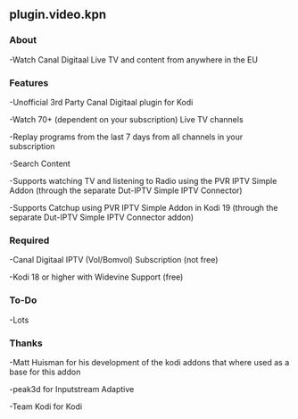## plugin.video.kpn

### About

-Watch Canal Digitaal Live TV and content from anywhere in the EU

### Features

-Unofficial 3rd Party Canal Digitaal plugin for Kodi

-Watch 70+ (dependent on your subscription) Live TV channels

-Replay programs from the last 7 days from all channels in your subscription

-Search Content

-Supports watching TV and listening to Radio using the PVR IPTV Simple Addon (through the separate Dut-IPTV Simple IPTV Connector)

-Supports Catchup using PVR IPTV Simple Addon in Kodi 19 (through the separate Dut-IPTV Simple IPTV Connector addon)

### Required

-Canal Digitaal IPTV (Vol/Bomvol) Subscription (not free)

-Kodi 18 or higher with Widevine Support (free)

### To-Do

-Lots

### Thanks

-Matt Huisman for his development of the kodi addons that where used as a base for this addon

-peak3d for Inputstream Adaptive

-Team Kodi for Kodi